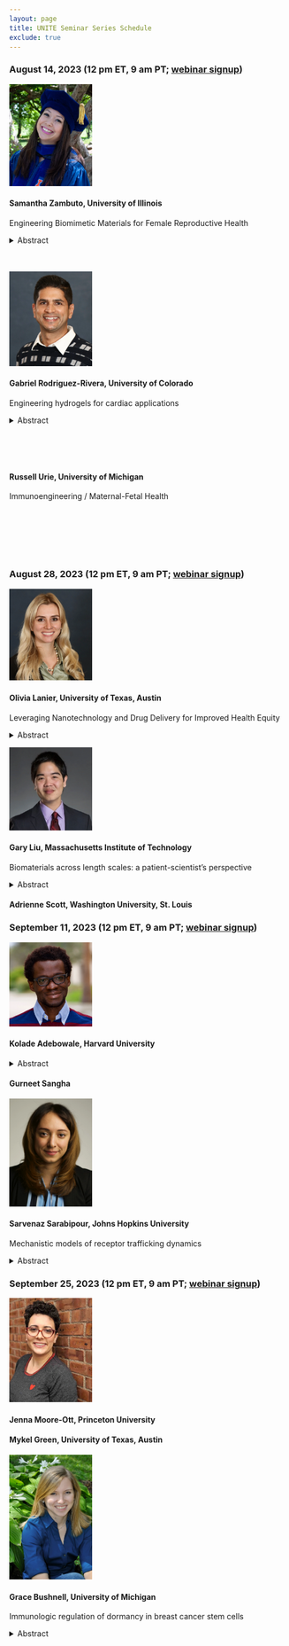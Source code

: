 ```yaml
---
layout: page
title: UNITE Seminar Series Schedule
exclude: true
---
```


### August 14, 2023 (12 pm ET, 9 am PT; [webinar signup](https://purdue-edu.zoom.us/meeting/register/tJclduCsqTgiHdcewqZlHD_QT4ENETjaevU5))


<img src="/public/seminar-photos/2023-08-14-Zambuto.webp" alt="Dr. Zambuto's photo" width="150px" id="photo-float"/>

#### Samantha Zambuto, University of Illinois

Engineering Biomimetic Materials for Female Reproductive Health

<details><summary>Abstract</summary>
Female reproductive health and women’s health research are historically understudied fields that would significantly benefit from engineering expertise due to the unique biomechanical environment in the female reproductive tract and the dynamic tissue changes orchestrated throughout the menstrual cycle by sex hormones. With the synergistic techniques of tissue engineering, biomaterials science, biomechanics, and reproductive biology, we engineer models of the female reproductive system, including the endometrium, decidua, and vagina, to study pregnancy-related disorders and birth injuries. We use these tissue engineering models to understand cell-cell interactions, cell- matrix interactions, and hormone dynamics in the context of early pregnancy and vaginal tearing during childbirth.

To mimic, instruct, and define the cellular microenvironment in the female reproductive tract, we use gelatin methacryloyl (GelMA) hydrogels. Derived from gelatin, GelMA hydrogels are biomimetic, biocompatible, and bioactive. Functionalization of gelatin into GelMA renders GelMA stability under physiological temperatures as well as enhanced tunability of mechanical properties. We fabricated a library of GelMA hydrogels and composites that capture a range of biomechanical properties specifically designed to mimic tissue biomechanical properties. We then construct GelMA hydrogel composites by combining GelMA hydrogels with other materials, including electrospun fibers and hyaluronic acid methacrylate. We perform sophisticated material characterization with spherical nanoindentation and define the effects of biomechanical properties on cellular behavior and the effect of cells on hydrogel mechanical properties.

We demonstrated that GelMA hydrogel platforms are adaptable for studying dynamic endometrial processes, including endometrial angiogenesis, hormone responsiveness (e.g., decidualization of endometrial stromal cells), epithelial monolayer formation in a stratified tissue model, and trophoblast invasion. We also established a three-dimensional model of the vaginal epithelium by incorporating primary human vaginal epithelial cells in gelatin-elastin fiber composites impregnated with GelMA hydrogels. Our ongoing studies seek to advance these existing model systems into complex, three-dimensional tissue mimics of the endometrium and vagina for not only basic science purposes but also for regenerative medicine applications.

Finally, we inform our engineering studies by performing systematic reviews and meta- analyses of the medical literature to identify health issues in female reproductive health, to assess the quality of existing literature, and to highlight future directions of the field that can be informed with basic science research using engineering models.</details>

<br />
<br />

<img src="/public/seminar-photos/2023-08-14-Rodriguez.webp" alt="Dr. Rodriguez-Rivera's photo" width="150px" id="photo-float"/>

#### Gabriel Rodriguez-Rivera, University of Colorado

Engineering hydrogels for cardiac applications

<details><summary>Abstract</summary>
Injectable hydrogel for treating ventricular arrhythmias (VA): The only effective treatment for VA is cardiac defibrillation, where a high-energy shock extinguishes the reentrant circuits that initiate and sustain VA. However, these high-energy shocks exceed the pain threshold. The primary goal of this research is to develop new painless strategies to extinguish reentrant VA. The current treatment requires large energy because the current leads capture the tissue from a single point far from the heterogeneous scarred tissue responsible for the electrical disruptions. We hypothesized that flexible electrodes that can access midmyocardium near the scarred area via the cardiac veins, we could terminate arrhythmias with low-energy shocks. However, there were no pacing electrodes small enough to navigate these tributaries to test this hypothesis. To the best of our knowledge, we were the first to report an injectable electrode used to successfully pace the midmyocardium and mimic physiologic conduction. As such, this injectable hydrogel electrode developed during my Ph.D. work provides a novel way to improve current defibrillation strategies and opens opportunities for new therapeutic approaches. By capturing a larger area and deeper into the midmyocardium, this technology enhances new ways to study tissue activation that were not possible with current pacing leads.

From microspheres to rods: Prior work with injectable, acellular bulk hydrogels for cardiac repair resulted in improved angiogenesis and cardiac function, even without potent angiogenic cues; however, the lack of macroporosity of bulk hydrogel structures limits rapid cellular infiltration. This limitation is mitigated by granular
hydrogels, which exhibit an inherent porosity to support cell infiltration and activity. Widely studied granular hydrogels consist of spherical particles. In contrast, our lab recently developed granular hydrogels from rod-like microgels of aspect ratio 2.2 for improved cellular invasions in both in vitro and in vivo studies. However, it is unclear how increased aspect ratios affect granular hydrogel packing, injectability, cell invasion, and tissue reconstruction, which are crucial for delivery, mechanics, and angiogenesis. To address this, we fabricated rod-like microgels with increased aspect ratios and compared these to control spherical microgels that matched the volumes of rods. To monitor cellular invasion in vitro, spheroids of endothelial/mesenchymal cells were introduced to the granular materials and cultured for 3 days to assess cells sprouting in the granular material. I uncovered that the sprout displacements were larger when the spheroids were placed in the granular hydrogels from microgels with higher aspect ratio rods when compared to spheres of similar volume. This suggests that rods of higher aspect ratios have higher porosity and less tortuous path to enable cell sprouting, providing a key design consideration for engineering granular materials in biomedical applications. Ongoing work includes the assessment of granular hydrogels in a rat heart infarct model.</details>

<br />
<br />
<br />

#### Russell Urie, University of Michigan

Immunoengineering / Maternal-Fetal Health

<br />
<br />
<br />
<br />
<br />

### August 28, 2023 (12 pm ET, 9 am PT; [webinar signup](https://purdue-edu.zoom.us/meeting/register/tJclduCsqTgiHdcewqZlHD_QT4ENETjaevU5))

<img src="/public/seminar-photos/2023-08-28-Lanier.webp" alt="Dr. Lanier's photo" width="150px" id="photo-float"/>

#### Olivia Lanier, University of Texas, Austin

Leveraging Nanotechnology and Drug Delivery for Improved Health Equity

<details><summary>Abstract</summary>
Many variables contribute to the perpetuation of health disparities: environmental factors, social contributions, patient compliance, quality of care, and access to care. Access to care is affected by the delivery route of the therapeutic. Biologic (protein, RNA) therapeutics have revolutionized the care of multiple chronic autoimmune conditions but must be delivered parenterally via infusions from medical professionals, which further perpetuates health disparities. For patients for whom transportation constraints, poverty, mental illness, and limited hospital access – to name a few – are obstacles to their care, infusion-based therapies are not accessible. Nanotechnologies can be used to address health equity concerns by creating non-invasive delivery systems that utilize oral or vaginal routes that improve patient access and compliance to therapies.  I aim to replace infusions by creating nanotechnologies that protect therapeutics from degradation and bypass biological barriers (e.g. mucus and cell layers, pH, enzymes) associated with these routes. Additionally, this technology will control release to reduce dosing requirements and enable less complex treatment regimens. I will develop nanotechnology platforms to deliver biologics (RNA, proteins), with a particular focus on diseases that disproportionately affect underserved populations, and I will also analyze the role of biological sex, age, and ancestry on the performance of the developed nanotechnologies. 

My talk will focus on one example of this work from my postdoctoral work at University of Texas at Austin. My project develops a pH sensitive nanotechnology platform for the oral delivery of small interfering RNA (siRNA) as a replacement for infusion therapy for treatment of inflammatory bowel disease. Challenges associated with the oral delivery of siRNA include the harsh pH of the stomach, enzymatic degradation, uptake of siRNA into macrophages in the intestines, and the need to undergo endosomal escape following intracellular delivery. To achieve this, a multi-layered system is proposed and will be developed with an anionic coating that protects its payload through the stomach and expands to release siRNA-loaded cationic nanogels under neutral pH conditions in the intestines. This dual layered platform can be applied to other autoimmune diseases in the future. Additionally, the role of sex is being explored in vitro on gene transfection and cytotoxicity.</details>

<img src="/public/seminar-photos/2023-08-28-Liu.webp" alt="Dr. Liu's photo" width="150px" id="photo-float"/>

#### Gary Liu, Massachusetts Institute of Technology

Biomaterials across length scales: a patient-scientist’s perspective

<details><summary>Abstract</summary>
Factors that may deter patient compliance with their medications include toxic side effects and administration discomfort. Biomaterials may address some of these urgent patient needs by altering pharmacokinetic profiles and enabling new methods of drug administration. In this talk I will share my 20+ years’ experience as a kidney disease patient, and how navigating a chronic disease has provided insight into the constraints, design, and development of new biomaterials. I will share how working with materials and animal models across length scales can address these patient challenges, and the opportunities of working at each length scale.

Chronic disease patients face long-term drug courses that can result in persistent side effects. As a kidney disease patient navigating many such side effects, I sought to engineer new materials for renal-specific drug delivery. My Ph.D. sought to identify the materials properties of polymers and nanoparticles, two widely used classes of drug carriers, that drive their renal tropism. We synthesized a panel of polymers of similar size but varying anionic charge, and found that greater anionic charge augmented polymer accumulation into renal tissue. In contrast, nanoparticles of size 20- and 100-nm, but not 200-nm, accumulate in renal glomeruli but not tubules. Both materials types exhibit greater renal accumulation during renal disease. These findings provide insight into how materials properties can be tuned to drive accumulation into specified renal cell types, and how disease state may be leveraged to augment distribution.

In the second part of my talk, I will highlight my postdoctoral work at the macroscale. Orally administered enzymes and bacteria can modulate disease through activity in the stomach and intestines, but are quickly inactivated in the harsh gastrointestinal environment. Strategies to stabilize these therapeutics use solid, excipient-containing formulations, which are inaccessible for pediatric and geriatric patients who have difficulty swallowing solids. To address this challenge, we developed LIFT (liquid in situ-forming and tough) hydrogels, which transition from a drinkable liquid to a tough, solid drug depot within the stomach. Comprising biocompatible poly(ethylene glycol) and alginate double polymer networks, LIFT rapidly forms a tough hydrogel in vivo in porcine stomachs, and can sustain multiple compressions compared to single-network hydrogels, which permanently deform after one compression. These materials were further examined for their multifunctionality. LIFT hydrogels can modulate small molecule release and protect the activity of various enzymes and therapeutic bacteria in rat and porcine stomachs. Thus, LIFT hydrogels present a new platform capable of modulating and sustaining the activity of various drug types in the harsh gastrointestinal environment, enabling access to and oral delivery of advanced therapeutics for vulnerable patient populations.</details>

#### Adrienne Scott, Washington University, St. Louis

### September 11, 2023 (12 pm ET, 9 am PT; [webinar signup](https://purdue-edu.zoom.us/meeting/register/tJclduCsqTgiHdcewqZlHD_QT4ENETjaevU5))

<img src="/public/seminar-photos/2023-09-11-Adebowale.webp" alt="Dr. Adebowale's photo" width="150px" id="photo-float"/>

#### Kolade Adebowale, Harvard University

<details><summary>Abstract</summary>
Circulating monocytes are recruited to tumors, where they can differentiate into macrophages that mediate tumor progression. To reach the tumor microenvironment, monocytes extravasate out of the vasculature and migrate through type-1 collagen rich stromal matrix. The viscoelastic stromal matrix around tumors not only stiffens relative to normal stromal matrix, but often exhibits enhanced viscous characteristics, as indicated by faster stress relaxation rate. Stress relaxation refers to a decrease in internal stresses in viscoelastic materials because of applied deformation. Despite clinically observed changes in matrix properties, the potential impact of changes in matrix stiffness or stress relaxation on monocyte migration is not understood. To address this research gap, we studied how changes in matrix stiffness and viscoelasticity impact the three-dimensional migration of monocytes through stromal-like matrices.

We developed interpenetrating networks (IPNs) of type-1 collagen and alginate with independent tunability of stiffness and stress relaxation over physiologically relevant ranges. IPNs provide a confining stromal-like matrices and a three-dimensional context experienced by monocytes in vivo. Collagen fiber architecture was quantified by measuring collagen fiber length and width. Importantly, IPN stress relaxation properties are tuned independent of polymer concentration, Young’s modulus, and collagen fiber architecture, allowing for independent assessment of matrix stress relaxation. We tuned the characteristic stress relaxation times from ~100 seconds (fast relaxing) to 1,000 seconds (slow relaxing) while keeping the initial Young’s modulus of all the materials at ~1 kPa or ~2.5 kPa.

Faster stress relaxation and higher Young’s modulus independently enhanced the 3D migration of monocytes. Migrating monocytes have an ellipsoidal or rounded wedge-like morphology, reminiscent of amoeboid migration, with accumulation of actin at the trailing edge. Surprisingly, monocytes could migrate without matrix adhesion and Rho-mediated contractility but are dependent on actin polymerization for migration. Our mechanistic studies indicate that actin polymerization at the leading edge generates protrusive forces that generate a path to migrate in the confining viscoelastic matrices. In summary, our findings implicate matrix stiffness and stress relaxation as key mediators of migration.

More broadly, the tunable nature of the material developed could enable mechanistic insights into the role of changes in the stromal matrix in the promotion of health and disease. Specifically, it provides a platform to study the role of viscoelasticity on migration of normal leukocytes and diseased leukocytes such as those with Leukocyte Adhesion Deficiency-1. Taken together, our data raises the possibility that ECM stiffness and viscoelasticity could determine immune cell recruitment and ultimately shape the immune response under normal and pathological conditions.</details>

#### Gurneet Sangha

<img src="/public/seminar-photos/2023-09-11-Sarabipour.webp" alt="Dr. Sarabipour's photo" width="150px" id="photo-float"/>

#### Sarvenaz Sarabipour, Johns Hopkins University

Mechanistic models of receptor trafficking dynamics

<details><summary>Abstract</summary>
Vascular endothelial growth factor (VEGF) controls the growth and regression of blood vessels. While some successes have been achieved in inhibition of VEGF to disrupt blood vessel growth in cancer and retinopathy, over a dozen clinical trials of VEGF delivery to increase vascular growth in patients with ischemic diseases have failed. The inability to successfully bridge treatment from animals to humans demonstrates that our understanding of the VEGF system is far from complete.

We have developed and validated a molecularly-detailed computational model of the trafficking in endothelial cells of the key VEGF receptors: VEGFR1, VEGFR2, and Neuropilin-1. The model uses coupled, nonlinear, deterministic ordinary differential equations simulating receptor dimerization, ligand-receptor binding, and the trafficking of transmembrane receptors. Crucially, the model is parameterized using new in vitro experiments of human endothelial cell culture treated with ligands, drugs, and targeted shRNAs that perturb trafficking, including experiments predicted by the model to be most informative.

Our simulations and experiments show that VEGFR1 is less stable than VEGFR2 and NRP1 in endothelial cells – due to a faster internalization rate constant, resulting in increased overall degradation. In addition, the differential trafficking results in differential localization of the receptors: on the cell surface VEGFR2 is in excess over VEGFR1; while inside the cell, the reverse is true. This alters both the sensing of extracellular ligands and which receptors form signaling complexes and ligand decoys at the cell surface vs inside the cell. The presence of ligands and hypoxic conditions (both relevant to physiological and pathological conditions) further alter receptor trafficking and stability, and can be quantitatively accounted for in computational predictions of therapeutics.</details>

### September 25, 2023 (12 pm ET, 9 am PT; [webinar signup](https://purdue-edu.zoom.us/meeting/register/tJclduCsqTgiHdcewqZlHD_QT4ENETjaevU5))

<img src="/public/seminar-photos/2023-09-25-Ott.webp" alt="Dr. Moore-Ott's photo" width="150px" id="photo-float"/>

#### Jenna Moore-Ott, Princeton University

#### Mykel Green, University of Texas, Austin

<img src="/public/seminar-photos/2023-09-25-Bushnell.webp" alt="Dr. Bushnell's photo" width="150px" id="photo-float"/>

#### Grace Bushnell, University of Michigan

Immunologic regulation of dormancy in breast cancer stem cells

<details><summary>Abstract</summary>
Despite the benefits of adjuvant therapy, patients with ER+ breast cancer face a constant risk of recurrence for the remainder of their life. A reservoir of disseminated tumor cells (DTCs) must exist that escape therapy, grow slowly or not at all, and can be reactivated. A major challenge to the understanding of these interactions is the lack of models of estrogen receptor positive dormancy in fully immunocompetent mice. We aim to address this by developing an immunocompetent model of breast cancer dormancy. We investigated five syngeneic murine breast cancer cell lines for long-term and short-term dormancy in vivo. We found three cell lines in which mice survive for >100d after intracardiac inoculation (compared to less than 20d for non-dormant cell lines). We further investigated the role of the immune system in these models by inoculating cells into mice with varying defects in adaptive or innate immunity. We found each cell line shows differential sensitivity to various immune compartment loss. The D2.0R cell line showed no requirement for dormancy on the adaptive immune system, however survival was significantly reduced in NSG mice compared to NODscid mice. To identify the cell type responsible, we depleted various immune cell populations and found natural killer (NK) cells were responsible for this survival difference. We next investigated the differential response of quiescent vs proliferative D2.0R cells to NK cells and found quiescent cells were resistant to NK cell killing compared to proliferative cells. We investigated the mechanism of this phenotypic difference via bulk RNAseq, single cell RNAseq, and Visium spatial gene expression analysis. We found the transcription factor Bach1 drives NK cell resistance through upregulation of MHC-I and downregulation of NKG2D ligand RAE1. Taken together these models provide a platform for the better understanding of the immune system role in maintaining breast cancer dormancy and identify a mechanism for quiescent tumor cell evasion of NK cell surveillance.</details>
